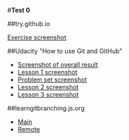 #<b>Test 0</b> </br>

##try.github.io </br>

[Exercise screenshot](https://github.com/oleh-vt/kottans_web_test/blob/master/test_0/try.github.io.jpg) </br>

##Udacity "How to use Git and GitHub" </br>

- [Screenshot of overall result](https://github.com/oleh-vt/kottans_web_test/blob/master/test_0/udacity_overall.jpg)
- [Lesson 1 screenshot](https://github.com/oleh-vt/kottans_web_test/blob/master/test_0/udacity_1.jpg)
- [Problem set screenshot](https://github.com/oleh-vt/kottans_web_test/blob/master/test_0/udacity_2.jpg)
- [Lesson 2 screenshot](https://github.com/oleh-vt/kottans_web_test/blob/master/test_0/udacity_3.jpg)
- [Lesson 3 screenshot](https://github.com/oleh-vt/kottans_web_test/blob/master/test_0/udacity_4.jpg)

##learngitbranching.js.org </br>

- [Main](https://github.com/oleh-vt/kottans_web_test/blob/master/test_0/learngitbranching_1.jpg)
- [Remote](https://github.com/oleh-vt/kottans_web_test/blob/master/test_0/learngitbranching_2.jpg)
